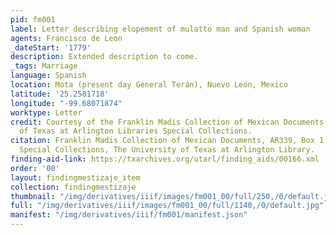 ```yaml
---
pid: fm001
label: Letter describing elopement of mulatto man and Spanish woman
agents: Francisco de Leon
_dateStart: '1779'
description: Extended description to come.
_tags: Marriage
language: Spanish
location: Mota (present day General Terán), Nuevo León, Mexico
latitude: '25.2581718'
longitude: "-99.68071874"
worktype: Letter
credit: Courtesy of the Franklin Madis Collection of Mexican Documents, The University
  of Texas at Arlington Libraries Special Collections.
citation: Franklin Madis Collection of Mexican Documents, AR339, Box 1, Folder 38,
  Special Collections, The University of Texas at Arlington Library.
finding-aid-link: https://txarchives.org/utarl/finding_aids/00166.xml
order: '00'
layout: findingmestizaje_item
collection: findingmestizaje
thumbnail: "/img/derivatives/iiif/images/fm001_00/full/250,/0/default.jpg"
full: "/img/derivatives/iiif/images/fm001_00/full/1140,/0/default.jpg"
manifest: "/img/derivatives/iiif/fm001/manifest.json"
---
```

